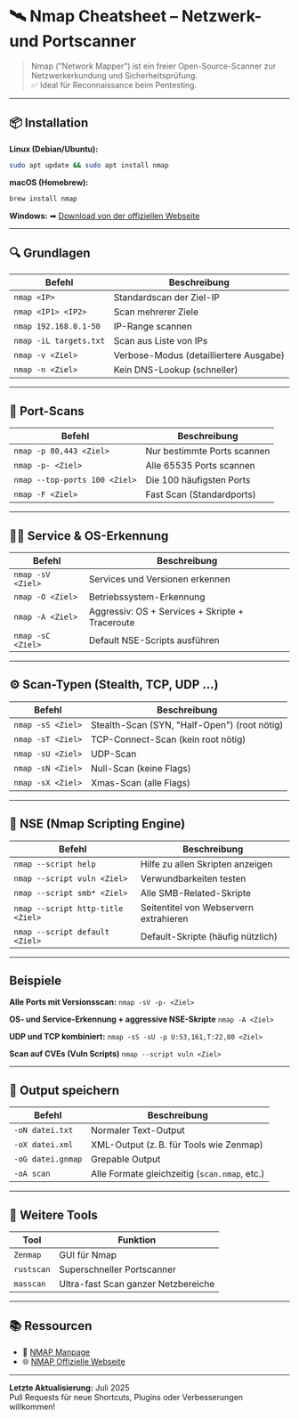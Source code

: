 # 🛰️ Nmap Cheatsheet – Netzwerk- und Portscanner

> Nmap ("Network Mapper") ist ein freier Open-Source-Scanner zur Netzwerkerkundung und Sicherheitsprüfung.  
> ✅ Ideal für Reconnaissance beim Pentesting.

---

## 📦 Installation

**Linux (Debian/Ubuntu):**
```bash
sudo apt update && sudo apt install nmap
```
**macOS (Homebrew):**
```bash
brew install nmap
```
**Windows:**
➡ [Download von der offiziellen Webseite](https://nmap.org/download.html)

---

## 🔍 Grundlagen

| Befehl                 | Beschreibung                           |
| ---------------------- | -------------------------------------- |
| `nmap <IP>`            | Standardscan der Ziel-IP               |
| `nmap <IP1> <IP2>`     | Scan mehrerer Ziele                    |
| `nmap 192.168.0.1-50`  | IP-Range scannen                       |
| `nmap -iL targets.txt` | Scan aus Liste von IPs                 |
| `nmap -v <Ziel>`       | Verbose-Modus (detailliertere Ausgabe) |
| `nmap -n <Ziel>`       | Kein DNS-Lookup (schneller)            |

---

## 📡 Port-Scans
| Befehl                        | Beschreibung                |
| ----------------------------- | --------------------------- |
| `nmap -p 80,443 <Ziel>`       | Nur bestimmte Ports scannen |
| `nmap -p- <Ziel>`             | Alle 65535 Ports scannen    |
| `nmap --top-ports 100 <Ziel>` | Die 100 häufigsten Ports    |
| `nmap -F <Ziel>`              | Fast Scan (Standardports)   |

---

## 🕵️‍♂️ Service & OS-Erkennung

| Befehl            | Beschreibung                                    |
| ----------------- | ----------------------------------------------- |
| `nmap -sV <Ziel>` | Services und Versionen erkennen                 |
| `nmap -O <Ziel>`  | Betriebssystem-Erkennung                        |
| `nmap -A <Ziel>`  | Aggressiv: OS + Services + Skripte + Traceroute |
| `nmap -sC <Ziel>` | Default NSE-Scripts ausführen                   |

---

## ⚙️ Scan-Typen (Stealth, TCP, UDP …)

| Befehl            | Beschreibung                                 |
| ----------------- | -------------------------------------------- |
| `nmap -sS <Ziel>` | Stealth-Scan (SYN, "Half-Open") (root nötig) |
| `nmap -sT <Ziel>` | TCP-Connect-Scan (kein root nötig)           |
| `nmap -sU <Ziel>` | UDP-Scan                                     |
| `nmap -sN <Ziel>` | Null-Scan (keine Flags)                      |
| `nmap -sX <Ziel>` | Xmas-Scan (alle Flags)                       |

---

## 🧠 NSE (Nmap Scripting Engine)

| Befehl                            | Beschreibung                           |
| --------------------------------- | -------------------------------------- |
| `nmap --script help`              | Hilfe zu allen Skripten anzeigen       |
| `nmap --script vuln <Ziel>`       | Verwundbarkeiten testen                |
| `nmap --script smb* <Ziel>`       | Alle SMB-Related-Skripte               |
| `nmap --script http-title <Ziel>` | Seitentitel von Webservern extrahieren |
| `nmap --script default <Ziel>`    | Default-Skripte (häufig nützlich)      |

---

## Beispiele

**Alle Ports mit Versionsscan:**
`nmap -sV -p- <Ziel>`

**OS- und Service-Erkennung + aggressive NSE-Skripte**
`nmap -A <Ziel>`

**UDP und TCP kombiniert:**
`nmap -sS -sU -p U:53,161,T:22,80 <Ziel>`

**Scan auf CVEs (Vuln Scripts)**
`nmap --script vuln <Ziel>`

---

## 📝 Output speichern

| Befehl            | Beschreibung                                  |
| ----------------- | --------------------------------------------- |
| `-oN datei.txt`   | Normaler Text-Output                          |
| `-oX datei.xml`   | XML-Output (z. B. für Tools wie Zenmap)       |
| `-oG datei.gnmap` | Grepable Output                               |
| `-oA scan`        | Alle Formate gleichzeitig (`scan.nmap`, etc.) |

---

## 🎯 Weitere Tools

| Tool       | Funktion                            |
| ---------- | ----------------------------------- |
| `Zenmap`   | GUI für Nmap                        |
| `rustscan` | Superschneller Portscanner          |
| `masscan`  | Ultra-fast Scan ganzer Netzbereiche |

---

## 📚 Ressourcen

- 🔗 [NMAP Manpage](https://nmap.org/book/man.html)
- 🌐 [NMAP Offizielle Webseite](https://nmap.org/)

---

**Letzte Aktualisierung:** Juli 2025  
Pull Requests für neue Shortcuts, Plugins oder Verbesserungen willkommen!